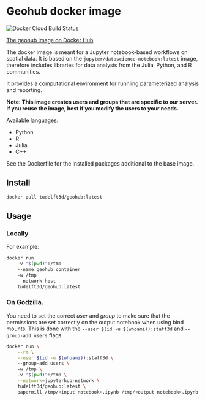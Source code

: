 # Geohub docker image

![Docker Cloud Build Status](https://img.shields.io/docker/cloud/build/tudelft3d/geohub)

[The geohub image on Docker Hub](https://hub.docker.com/r/tudelft3d/geohub)

The docker image is meant for a Jupyter notebook-based workflows on spatial data. It is based on the `jupyter/datascience-notebook:latest` image, therefore includes libraries for data analysis from the Julia, Python, and R communities.

It provides a computational environment for runniing parameterized analysis and reporting.

**Note: This image creates users and groups that are specific to our server. If you reuse the image, best if you modify the users to your needs.**

Available languages:

+ Python
+ R
+ Julia
+ C++

See the Dockerfile for the installed packages additional to the base image.

## Install

```sh
docker pull tudelft3d/geohub:latest
```

## Usage

### Locally

For example:

```sh
docker run
    -v "$(pwd)":/tmp
    --name geohub_container
    -w /tmp
    --network host
    tudelft3d/geohub:latest
```


### On Godzilla.

You need to set the correct *user* and *group* to make sure that the permissions are set correctly on the output notebook when using bind mounts. This is done with the `--user $(id -u $(whoami)):staff3d` and `--group-add users` flags.

```sh
docker run \
    --rm \
    --user $(id -u $(whoami)):staff3d \   
    --group-add users \                   
    -w /tmp \                             
    -v "$(pwd)":/tmp \
    --network=jupyterhub-network \   
    tudelft3d/geohub:latest \
    papermill /tmp/<input notebook>.ipynb /tmp/<output notebook>.ipynb 
```
